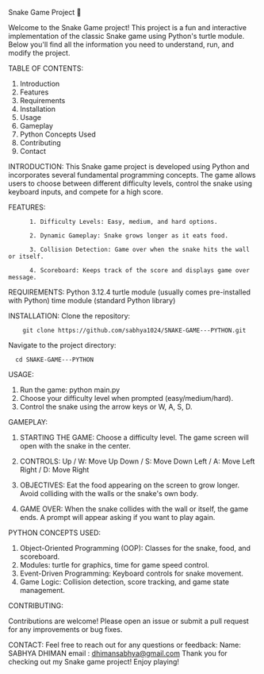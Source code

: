 Snake Game Project 🐍



Welcome to the Snake Game project! This project is a fun and interactive implementation of the classic Snake game using Python's turtle module. Below you'll find all the information you need to understand, run, and modify the project.





TABLE OF CONTENTS:

  1. Introduction
  2. Features
  3. Requirements
  4. Installation
  5. Usage
  6. Gameplay
  7. Python Concepts Used
  8. Contributing
  9. Contact


INTRODUCTION:
  This Snake game project is developed using Python and incorporates several fundamental programming concepts. The game allows users to choose between different difficulty levels, control the snake using keyboard inputs, and compete for a high score.


FEATURES:

		  1. Difficulty Levels: Easy, medium, and hard options.
	
		  2. Dynamic Gameplay: Snake grows longer as it eats food.
	
		  3. Collision Detection: Game over when the snake hits the wall or itself.
	
		  4. Scoreboard: Keeps track of the score and displays game over message.
		

REQUIREMENTS:
		  Python 3.12.4
		  turtle module (usually comes pre-installed with Python)
		  time module (standard Python library)

  
INSTALLATION:
  Clone the repository:
  
        git clone https://github.com/sabhya1024/SNAKE-GAME---PYTHON.git

		
  Navigate to the project directory:
  
      cd SNAKE-GAME---PYTHON

        
USAGE:
  1. Run the game:
        python main.py
  2. Choose your difficulty level when prompted (easy/medium/hard).
  3. Control the snake using the arrow keys or W, A, S, D.



GAMEPLAY:


  1. STARTING THE GAME:
        Choose a difficulty level.
        The game screen will open with the snake in the center.
      
  2. CONTROLS:
        Up / W: Move Up
        Down / S: Move Down
        Left / A: Move Left
        Right / D: Move Right
      
  
  3. OBJECTIVES:
        Eat the food appearing on the screen to grow longer.
        Avoid colliding with the walls or the snake's own body.
     
  
  4. GAME OVER:
        When the snake collides with the wall or itself, the game ends.
        A prompt will appear asking if you want to play again.


PYTHON CONCEPTS USED:
  1. Object-Oriented Programming (OOP): Classes for the snake, food, and scoreboard.
  2. Modules: turtle for graphics, time for game speed control.
  3. Event-Driven Programming: Keyboard controls for snake movement.
  4. Game Logic: Collision detection, score tracking, and game state management.


CONTRIBUTING:

  Contributions are welcome! Please open an issue or submit a pull request for any improvements or bug fixes.


CONTACT:
  Feel free to reach out for any questions or feedback:
  Name: SABHYA DHIMAN
  email : dhimansabhya@gmail.com
Thank you for checking out my Snake game project! Enjoy playing!
